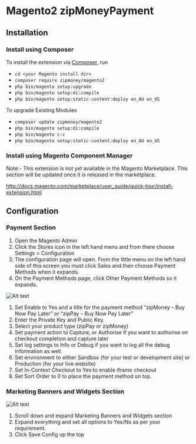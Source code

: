 # Magento2 zipMoneyPayment

## Installation

### Install using Composer

To install the extension via [Composer](http://getcomposer.org/), run

- `cd <your Magento install dir>`
- `composer require zipmoney/magento2`
- `php bin/magento setup:upgrade`
- `php bin/magento setup:di:compile`
- `php bin/magento setup:static-content:deploy en_AU en_US`

To upgrade Existing Modules

- `composer update zipmoney/magento2`
- `php bin/magento setup:di:compile`
- `php bin/magento c:c`
- `php bin/magento setup:static-content:deploy en_AU en_US`

### Install using Magento Component Manager

Note:- This extension is not yet available in the Magento Marketplace. This section will be updated once it is released in the marketplace.

http://docs.magento.com/marketplace/user_guide/quick-tour/install-extension.html

## Configuration

### Payment Section
1. Open the Magento Admin
2. Click    the Stores  icon    in  the left    hand menu   and from    there   choose  Settings    >   Configuration
3. The  configuration   page    will    open.   From  the little  menu    on  the left    hand    side    of  this    screen  you must    click   Sales  and then
choose  Payment Methods when    it  expands.
4. On   the Payment Methods page,   click   Other   Payment Methods so  it  expands.

![Alt text](https://static.zipmoney.com.au/github-images/payment-section.png "Payment Section")

1. Set Enable  to  Yes and a   title   for the payment method  “zipMoney   – Buy   Now Pay Later”  or  “zipPay – Buy   Now Pay Later”
2. Enter the   Private Key and Public  Key.
3. Select   your    product type    (zipPay or  zipMoney)
4. Set  payment action  to  Capture, or  Authorise   if  you want    to  authorise   on  checkout    completion  and capture later
5. Set  log settings    to  Info or Debug if you want to log all the debug information as well.
6. Set  environment to  either  Sandbox (for    your    test    or  development site)   or  Production  (for    your    live    website)
7. Set  In-Context  Checkout    to  Yes to enable iframe checkout
8. Set  Sort    Order   to  0 to place the payment method on top.

### Marketing Banners and Widgets Section
![Alt text](https://static.zipmoney.com.au/github-images/marketing-section.png "Markting Banners and Widgets Section")

1. Scroll down  and expand  Marketing   Banners and Widgets section
2. Expand   everything  and set all options to Yes/No as per your requirement.
3. Click    Save    Config  up  the top